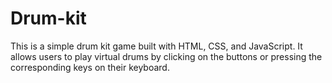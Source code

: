 # Drum-kit
This is a simple drum kit game built with HTML, CSS, and JavaScript. It allows users to play virtual drums by clicking on the buttons or pressing the corresponding keys on their keyboard.
